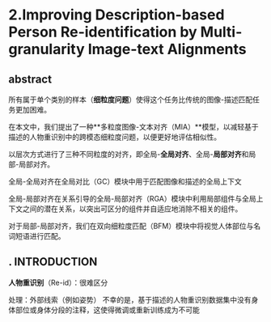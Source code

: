 # 2.Improving Description-based Person Re-identification by Multi-granularity Image-text Alignments

## abstract

所有属于单个类别的样本（**细粒度问题**）使得这个任务比传统的图像-描述匹配任务更加困难。

在本文中，我们提出了一种**多粒度图像-文本对齐（MIA）**模型，以减轻基于描述的人物重识别中的跨模态细粒度问题，以便更好地评估相似性。

以层次方式进行了三种不同粒度的对齐，即全局-**全局对齐**、全局-**局部对齐**和局部-局部对齐。

全局-全局对齐在全局对比（GC）模块中用于匹配图像和描述的全局上下文

全局-局部对齐在关系引导的全局-局部对齐（RGA）模块中利用局部组件与全局上下文之间的潜在关系，以突出可区分的组件并自适应地消除不相关的组件。

对于局部-局部对齐，我们在双向细粒度匹配（BFM）模块中将视觉人体部位与名词短语进行匹配。

## . INTRODUCTION

**人物重识别**（Re-id）：很难区分

处理：外部线索（例如姿势）        不幸的是，基于描述的人物重识别数据集中没有身体部位或身体分段的注释，这使得微调或重新训练成为不可能



